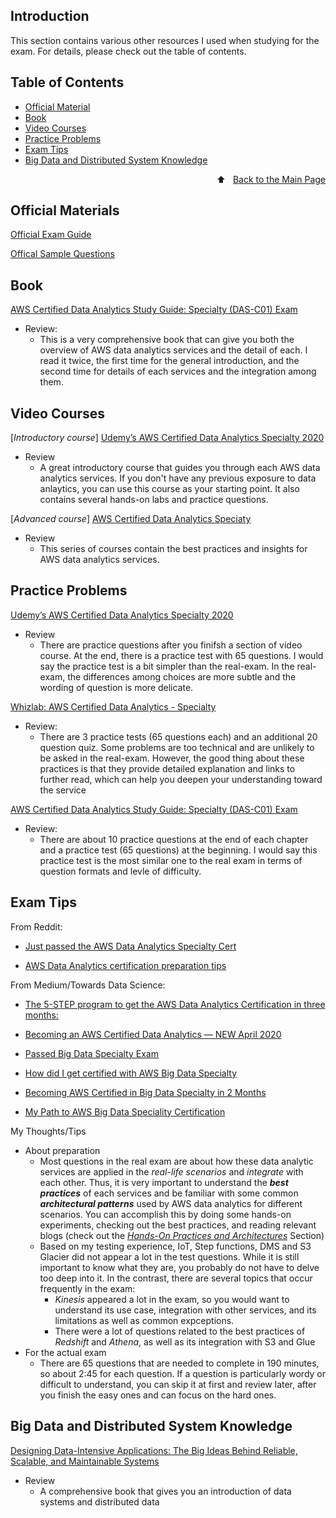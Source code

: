 ## Introduction
This section contains various other resources I used when studying for the exam. For details, please check out the table of contents.

## Table of Contents
- [Official Material](#Official-Materials)
- [Book](#Book)
- [Video Courses](#Video-Courses)
- [Practice Problems](#Practice-Problems)
- [Exam Tips](#Exam-Tips)
- [Big Data and Distributed System Knowledge](#Big-Data-and-Distributed-System-Knowledge)


<div style="text-align: right"> ⬆️  &nbsp; <a href="./README.md">Back to the Main Page</a> </div>

## Official Materials
[Official Exam Guide](https://d1.awsstatic.com/training-and-certification/docs-data-analytics-specialty/AWS-Certified-Data-Analytics-Specialty_Exam-Guide.pdf) 

[Offical Sample Questions](https://d1.awsstatic.com/training-and-certification/docs-data-analytics-specialty/AWS-Certified-Data-Analytics-Specialty_Sample-Questions.pdf) 

## Book
[AWS Certified Data Analytics Study Guide: Specialty (DAS-C01) Exam](https://www.amazon.com/Certified-Data-Analytics-Study-Guide-ebook/dp/B08PJMV9BZ)
- Review: 
    - This is a very comprehensive book that can give you both the overview of AWS data analytics services and the detail of each. I read it twice, the first time for the general introduction, and the second time for details of each services and the integration among them. 


## Video Courses
[*Introductory course*] [Udemy’s AWS Certified Data Analytics Specialty 2020](https://www.udemy.com/course/aws-data-analytics/)
- Review
    - A great introductory course that guides you through each AWS data analytics services. If you don't have any previous exposure to data anlaytics, you can use this course as your starting point. It also contains several hands-on labs and practice questions.


[*Advanced course*] [AWS Certified Data Analytics Speciaty](https://www.youtube.com/playlist?list=PLAFY3hrExHFHDiq_mjEXMqFj6ffrWXLR1)
- Review
    - This series of courses contain the best practices and insights for AWS data analytics services.  

## Practice Problems
[Udemy’s AWS Certified Data Analytics Specialty 2020](https://www.udemy.com/course/aws-data-analytics/)
- Review
    - There are practice questions after you finifsh a section of video course. At the end, there is a practice test with 65 questions. I would say the practice test is a bit simpler than the real-exam. In the real-exam, the differences among choices are more subtle and the wording of question is more delicate. 

[Whizlab: AWS Certified Data Analytics - Specialty](https://www.whizlabs.com/aws-certified-data-analytics-specialty/)
- Review:
    - There are 3 practice tests (65 questions each) and an additional 20 question quiz. Some problems are too technical and are unlikely to be asked in the real-exam. However, the good thing about these practices is that they provide detailed explanation and links to further read, which can help you deepen your understanding toward the service    

[AWS Certified Data Analytics Study Guide: Specialty (DAS-C01) Exam](https://www.amazon.com/Certified-Data-Analytics-Study-Guide-ebook/dp/B08PJMV9BZ)
- Review:
    - There are about 10 practice questions at the end of each chapter and a practice test (65 questions) at the beginning. I would say this practice test is the most similar one to the real exam in terms of question formats and levle of difficulty. 


## Exam Tips
From Reddit: 
- [Just passed the AWS Data Analytics Specialty Cert](https://www.reddit.com/r/AWSCertifications/comments/hsag0q/just_passed_the_aws_data_analytics_specialty_cert/)


- [AWS Data Analytics certification preparation tips](https://www.reddit.com/r/AWSCertifications/comments/hjhht9/aws_data_analytics_certification_preparation_tips/)

From Medium/Towards Data Science: 
- [The 5-STEP program to get the AWS Data Analytics Certification in three months:](https://medium.com/globant/the-4-steps-program-to-get-the-aws-data-analytics-certification-2020-in-three-months-84733c00bb98)

- [Becoming an AWS Certified Data Analytics — NEW April 2020](https://towardsdatascience.com/becoming-an-aws-certified-data-analytics-new-april-2020-4a3ef0d9f23a)

- [Passed Big Data Specialty Exam](https://acloud.guru/forums/aws-certified-big-data-specialty/discussion/-M2QMFSiD1Gygknha07Z/Passed%20Big%20Data%20Specialty%20Exam!)


- [How did I get certified with AWS Big Data Specialty](https://towardsdatascience.com/how-did-i-get-certified-with-aws-big-data-specialty-)


- [Becoming AWS Certified in Big Data Specialty in 2 Months](https://towardsdatascience.com/becoming-aws-certified-in-big-data-specialty-in-2-months-ecf77d3e06db)

- [My Path to AWS Big Data Speciality Certification](https://simonleewm.medium.com/my-path-to-aws-big-data-speciality-certification-4baff3a8150)

My Thoughts/Tips
- About preparation
    - Most questions in the real exam are about how these data analytic services are applied in the *real-life scenarios* and *integrate* with each other. Thus, it is very important to understand the **_best practices_** of each services and be familiar with some common **_architectural patterns_** used by AWS data analytics for different scenarios. You can accomplish this by doing some hands-on experiments, checking out the best practices, and reading relevant blogs (check out the [*Hands-On Practices and Architectures*](./hands_on_labs_and_architectures.md) Section)  
    - Based on my testing experience, IoT, Step functions, DMS and S3 Glacier did not appear a lot in the test questions. While it is still important to know what they are, you probably do not have to delve too deep into it. In the contrast, there are several topics that occur frequently in the exam:
        -  *Kinesis* appeared a lot in the exam, so you would want to understand its use case, integration with other services, and its limitations as well as common expceptions.  
        - There were a lot of questions related to the best practices of *Redshift* and *Athena*, as well as its integration with S3 and Glue
- For the actual exam
    - There are 65 questions that are needed to complete in 190 minutes, so about 2:45 for each question. If a question is particularly wordy or difficult to understand, you can skip it at first and review later, after you finish the easy ones and can focus on the hard ones.

## Big Data and Distributed System Knowledge
[Designing Data-Intensive Applications: The Big Ideas Behind Reliable, Scalable, and Maintainable Systems](https://www.amazon.com/Designing-Data-Intensive-Applications-Reliable-Maintainable/dp/1449373321)
- Review
    - A comprehensive book that gives you an introduction of data systems and distributed data

